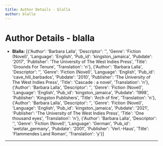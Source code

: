 ```yaml
---
title: Author Details - blalla
author: blalla
---
```


# Author Details - blalla

<ul>
    <li><strong>Blalla:</strong> [{'Author': 'Barbara Lalla', 'Descriptor': '', 'Genre': 'Fiction (Novel)', 'Language': 'English', 'Pub_id': 'kingston_jamaica', 'Pubdate': '2017', 'Publisher': 'The University of The West Indies Press', 'Title': 'Grounds For Tenure', 'Translation': 'n'}, {'Author': 'Barbara Lalla', 'Descriptor': '', 'Genre': 'Fiction (Novel)', 'Language': 'English', 'Pub_id': 'cave_hill_barbados', 'Pubdate': '2010', 'Publisher': 'The University of The West Indies Press', 'Title': 'Cascade : a novel', 'Translation': 'n'}, {'Author': 'Barbara Lalla', 'Descriptor': '', 'Genre': 'Fiction (Novel)', 'Language': 'English', 'Pub_id': 'kingston_jamaica', 'Pubdate': '1998', 'Publisher': 'Kingston Publishers', 'Title': 'Arch of fire', 'Translation': 'n'}, {'Author': 'Barbara Lalla', 'Descriptor': '', 'Genre': 'Fiction (Novel)', 'Language': 'English', 'Pub_id': 'kingston_jamaica', 'Pubdate': '2021', 'Publisher': 'The University of The West Indies Press', 'Title': 'One thousand eyes', 'Translation': 'n'}, {'Author': 'Barbara Lalla', 'Descriptor': '', 'Genre': 'Fiction (Novel)', 'Language': 'German', 'Pub_id': 'wetzlar_germany', 'Pubdate': '2001', 'Publisher': 'Verl.-Haus', 'Title': 'Flammendes Land Roman', 'Translation': 'y'}]</li>
</ul>
<hr>